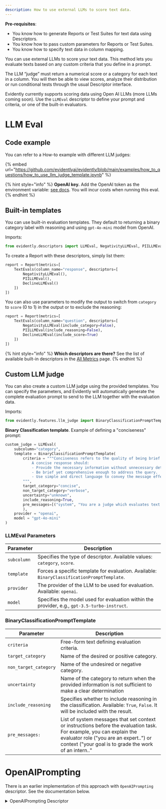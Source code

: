 ```yaml
---
description: How to use external LLMs to score text data. 
---
```

**Pre-requisites**:
* You know how to generate Reports or Test Suites for text data using Descriptors.
* You know how to pass custom parameters for Reports or Test Suites.
* You know how to specify text data in column mapping.

You can use external LLMs to score your text data. This method lets you evaluate texts based on any custom criteria that you define in a prompt.

The LLM “judge” must return a numerical score or a category for each text in a column. You will then be able to view scores, analyze their distribution or run conditional tests through the usual Descriptor interface.

Evidently currently supports scoring data using Open AI LLMs (more LLMs coming soon). Use the `LLMEval` descriptor to define your prompt and criteria, or one of the built-in evaluators.

# LLM Eval

## Code example

You can refer to a How-to example with different LLM judges:

{% embed url="https://github.com/evidentlyai/evidently/blob/main/examples/how_to_questions/how_to_use_llm_judge_template.ipynb" %}

{% hint style="info" %}
**OpenAI key.** Add the OpenAI token as the environment variable: [see docs](https://help.openai.com/en/articles/5112595-best-practices-for-api-key-safety). You will incur costs when running this eval.
{% endhint %}

## Built-in templates

You can use built-in evaluation templates. They default to returning a binary category label with reasoning and using `gpt-4o-mini` model from OpenAI.

Imports:

```python
from evidently.descriptors import LLMEval, NegativityLLMEval, PIILLMEval, DeclineLLMEval
```

To create a Report with these descriptors, simply list them:

```python
report = Report(metrics=[
    TextEvals(column_name="response", descriptors=[
        NegativityLLMEval(),
        PIILLMEval(),
        DeclineLLMEval()
    ])
])
```

You can also use parameters to modify the output to switch from `category` to `score` (0 to 1) in the output or to exclude the reasoning:

```python
report = Report(metrics=[
    TextEvals(column_name="question", descriptors=[
        NegativityLLMEval(include_category=False),   
        PIILLMEval(include_reasoning=False), 
        DeclineLLMEval(include_score=True)
    ])
])
```

{% hint style="info" %}
**Which descriptors are there?** See the list of available built-in descriptors in the [All Metrics](../reference/all-metrics.md) page. 
{% endhint %}

## Custom LLM judge

You can also create a custom LLM judge using the provided templates. You can specify the parameters, and Evidently will automatically generate the complete evaluation prompt to send to the LLM together with the evaluation data.

Imports:
```python
from evidently.features.llm_judge import BinaryClassificationPromptTemplate
```

**Binary Classification template**. Example of defining a "conciseness" prompt:

```python
custom_judge = LLMEval(
    subcolumn="category",
    template = BinaryClassificationPromptTemplate(      
        criteria = """Conciseness refers to the quality of being brief and to the point, while still providing all necessary information.
            A concise response should:
            - Provide the necessary information without unnecessary details or repetition.
            - Be brief yet comprehensive enough to address the query.
            - Use simple and direct language to convey the message effectively.
        """,
        target_category="concise",
        non_target_category="verbose",
        uncertainty="unknown",
        include_reasoning=True,
        pre_messages=[("system", "You are a judge which evaluates text.")],
        ),
    provider = "openai",
    model = "gpt-4o-mini"
)
```

### LLMEval Parameters

| Parameter    | Description                                                      |
|--------------|------------------------------------------------------------------|
| `subcolumn`  | Specifies the type of descriptor. Available values: `category`, `score`. |
| `template`   | Forces a specific template for evaluation. Available: `BinaryClassificationPromptTemplate`.|
| `provider`   | The provider of the LLM to be used for evaluation. Available: `openai`. |
| `model`      | Specifies the model used for evaluation within the provider, e.g., `gpt-3.5-turbo-instruct`. |

### BinaryClassificationPromptTemplate 

| Parameter          | Description                                                                                                             |
|--------------------|-------------------------------------------------------------------------------------------------------------------------|
| `criteria`         | Free-form text defining evaluation criteria.                       |
| `target_category`  | Name of the desired or positive category.                                                             |
| `non_target_category` | Name of the undesired or negative category.                                                           |
| `uncertainty`      | Name of the category to return when the provided information is not sufficient to make a clear determination            |
| `include_reasoning`| Specifies whether to include reasoning in the classification. Available: `True`, `False`. It will be included with the result. |
| `pre_messages:`     | List of system messages that set context or instructions before the evaluation task. For example, you can explain the evaluator role ("you are an expert..") or context ("your goal is to grade the work of an intern.." |


# OpenAIPrompting

There is an earlier implementation of this approach with `OpenAIPrompting` descriptor. See the documentation below.

<details>

<summary>OpenAIPrompting Descriptor</summary>

To import the Descriptor:

```python
from evidently.descriptors import OpenAIPrompting
```

Define a prompt. This is a simplified example:

```python
pii_prompt = """
Please identify whether the below text contains personally identifiable information, such as name, address, date of birth, or other.
Text: REPLACE 
Use the following categories for PII identification:
1 if text contains PII
0 if text does not contain PII
0 if the provided data is not sufficient to make a clear determination
Return only one category.
"""
```
The prompt has a REPLACE placeholder that will be filled with the texts you want to evaluate. Evidently will take the content of each row in the selected column, insert into the placeholder position in a prompt and pass it to the LLM for scoring. 

To compute the score for the column `response` and get a summary Report:

```python
report = Report(metrics=[
    TextEvals(column_name="response", descriptors=[
        OpenAIPrompting(
            prompt=pii_prompt,
            prompt_replace_string="REPLACE",
            model="gpt-3.5-turbo-instruct",
            feature_type="cat",
            display_name="PII for response (by gpt3.5)"
            ),       
    ])
])
```
You can do the same for Test Suites. 

# Descriptor parameters 

| Parameter               | Description                                                                                                                                                                            |
|-------------------------|----------------------------------------------------------------------------------------------------------------------------------------------------------------------------------------|
| `prompt: str`           | <ul><li>The text of the evaluation prompt that will be sent to the LLM.</li><li>Include at least one placeholder string.</li></ul>|
| `prompt_replace_string: str` | <ul><li> A placeholder string within the prompt that will be replaced by the evaluated text. </li><li> The default string name is "REPLACE".</li></ul>|
| `feature_type: str`     | <ul><li> The type of Descriptor the prompt will return. </li><li> Available: `num` (numerical) or `cat` (categorical). </li><li> This affects the statistics and default visualizations.</li></ul>|
| `context_replace_string: str` |<ul><li> An optional placeholder string within the prompt that will be replaced by the additional context. </li><li> The default string name is "CONTEXT".</li></ul>|
| `context: Optional[str]` | <ul><li> Additional context that will be added to the evaluation prompt, that **does not change** between evaluations. </li><li> Examples: a reference document, a set of positive and negative examples etc. </li><li> Pass this context as a string. </li><li> You cannot use `context` and `context_column` simultaneously. </li></ul>|
| `context_column: Optional[str]` | <ul><li> Additional context that will be added to the evaluation prompt, that is **specific to each row**. </li><li> Examples: a chunk of text retrieved from reference documents for a specific query. </li><li>  Point to the column that contains the context. </li><li> You cannot use `context` and `context_column` simultaneously. </li></ul>|
| `model: str`            | <ul><li> The name of the OpenAI model to be used for the LLM prompting, e.g., `gpt-3.5-turbo-instruct`. </li></ul> |
| `openai_params: Optional[dict]` |  <ul><li> A dictionary with additional parameters for the OpenAI API call. </li><li> Examples: temperature, max tokens, etc. </li><li> Use parameters that OpenAI API accepts for a specific model.</li></ul> |
| `possible_values: Optional[List[str]]` | <ul><li> A list of possible values that the LLM can return.</li><li> This helps validate the output from the LLM and ensure it matches the expected categories. </li><li> If the validation does not pass, you will get None as a response label. </li></ul>|
| `display_name: Optional[str]` | <ul><li> A display name visible in Reports and as a column name in tabular export. </li><li>Use it to name your Descriptor.</li></ul>|

</details>
